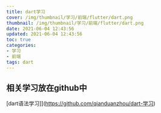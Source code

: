 ```yaml
---
title: dart学习
cover: /img/thumbnail/学习/前端/flutter/dart.png
thumbnail: /img/thumbnail/学习/前端/flutter/dart.png
date: 2021-06-04 12:43:56
updated: 2021-06-04 12:43:56
toc: true
categories: 
- 学习
- 前端
tags: dart
---
```

## 相关学习放在github中
[dart语法学习]](https://github.com/qianduanzhou/dart-学习)